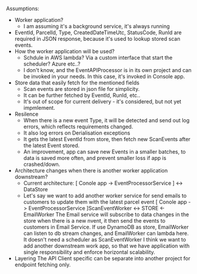 Assumptions:
* Worker application? 
    * I am assuming it's a background service, it's always running
* EventId, ParcelId, Type, CreatedDateTimeUtc, StatusCode, RunId are required in JSON response, because it's used to lookup stored scan events. 
* How the worker application will be used?
    * Schdule in AWS lambda? Via a custom interface that start the scheduler? Azure etc..?
    * I don't know, and the EventAPIProcessor is in its own project and can be invoked in your needs. In this case, it's invoked in Console app.
* Store data that easily fetch for the mentioned fields
    * Scan events are stored in json file for simplicity. 
    * It can be further fetched by EventId, RunId, etc.. 
    * It's out of scope for current delivery - it's considered, but not yet impmlement. 
* Resilence 
    * When there is a new event Type, it will be detected and send out log errors, which reflects requirements changed. 
    * It also log errors on Derialisation exceptions 
    * It gets the latest EventId from store, then fetch new ScanEvents after the latest Event stored.
    * An improvement, app can save new Events in a smaller batches, to data is saved more often, and prevent smaller loss if app is crashed/down. 
* Architecture changes when there is another worker application downstream? 
    * Current architecture: 
        [ Conole app -> EventProcessorService ] <-> DataStore 
    * Let's say we want to add another worker service for send emails to customers to update them with the latest parcel event
        [ Conole app -> EventProcessorService ]ScanEventWorker <-> STORE <- EmailWorker
        The Email service will subscribe to data changes in the store when there is a new nvent, it then send the events to customers in Email Service.
        If use DynamoDB as store, EmailWorker can listen to db stream changes, and EmailWorker can lambda here. It doesn't need a scheduler as ScanEventWorker
        I think we want to add another downstream work app, so that we have application with single responsibility and enforce horizontal scalability. 
* Layering
    The API Client specific can be separate into another project for endpoint fetching only. 
